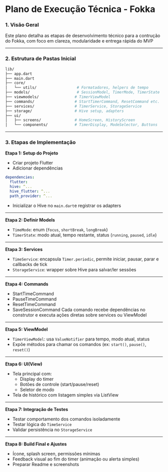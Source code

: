 # Plano de Execução Técnica - Fokka

### 1. Visão Geral

Este plano detalha as etapas de desenvolvimento técnico para a contrução do Fokka, com foco em clareza, modularidade e entrega rápida do MVP

---

### 2. Estrutura de Pastas Inicial

```bash
lib/
├── app.dart
├── main.dart
├── core/
│   └── utils/                  # Formatadores, helpers de tempo
├── models/                     # SessionModel, TimerMode, TimerState
├── viewmodels/                # TimerViewModel
├── commands/                  # StartTimerCommand, ResetCommand etc.
├── services/                  # TimerService, StorageService
├── storage/                   # Hive setup, adapters
├── ui/
│   ├── screens/               # HomeScreen, HistoryScreen
│   └── components/            # TimerDisplay, ModeSelector, Buttons
```
---

### 3. Etapas de Implementação
**Etapa 1: Setup do Projeto**
- Criar projeto Flutter
- Adicionar dependências

```yaml
dependencies:
  flutter:
  hive: ^...
  hive_flutter: ^...
  path_provider: ^...
```
- Inicializar o Hive no `main.dart`e registrar os adapters
---
**Etapa 2: Definir Models**
- `TimeMode`: enum (`focus`, `shortBreak`, `longBreak`)
- `TimerState`: modo atual, tempo restante, status (`running`, `paused`, `idle`)
---
**Etapa 3: Services**
- `TimeService`: encapsula `Timer.periodic`, permite iniciar, pausar, parar e callbacks de tick
- `StorageService`: wrapper sobre Hive para salvar/ler sessões
---
**Etapa 4: Commands**
- StartTimeCommand
- PauseTimeCommand
- ResetTimeCommand
- SaveSessionCommand
Cada comando recebe dependências no construtor e executa ações diretas sobre services ou ViewModel
---
**Etapa 5: ViewModel**
- `TimerViewModel`: usa `ValueNotifier` para tempo, modo atual, status
- Expõe métodos para chamar os comandos (ex: `start()`, `pause()`, `reset()`)
---
**Etapa 6: UI(View)**
- Tela principal com:
	- Display do timer
	- Botões de controle (start/pause/reset)
	- Seletor de modo
- Tela de histórico com listagem simples via ListView
---
**Etapa 7: Integração de Testes**
- Testar comportamento dos comandos isoladamente
- Testar lógica do `TimeService`
- Validar persistência no `StorageService`
---
**Etapa 8: Build Final e Ajustes**
- Ícone, splash screen, permissões mínimas
- Feedback visual ao fim do timer (animação ou alerta simples)
- Preparar Readme e screenshots
